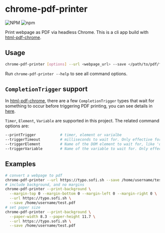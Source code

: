 # chrome-pdf-printer

![NPM](https://img.shields.io/npm/l/chrome-pdf-printer) ![npm](https://img.shields.io/npm/v/chrome-pdf-printer)

Print webpage as PDF via headless Chrome. This is a cli app build with [html-pdf-chrome](https://www.npmjs.com/package/html-pdf-chrome).

## Usage

```bash
chrome-pdf-printer [options] --url <webpage_url> --save </path/to/pdf/filename.pdf>
```

Run `chrome-pdf-printer --help` to see all command options.

## `CompletionTrigger` support

In [html-pdf-chrome](https://github.com/westy92/html-pdf-chrome), there are a few `CompletionTrigger` types that wait for something to occur before triggering PDF printing, you can see details in [here](https://github.com/westy92/html-pdf-chrome#trigger-render-completion).

`Timer`, `Element`, `Variable` are supported in this project. The related command options are:

```bash
--printTrigger           # timer, element or varialbe
--triggerTimeout         # milliseconds to wait for. Only effective for type Timer. Defaults to 10000ms.
--triggerElement         # Name of the DOM element to wait for, like 'div#myElement'. Only effective for type Element. Defaults to '#htmlPdfDone'.
--triggerVariable        # Name of the variable to wait for. Only effective for type Variable. Defaults to 'htmlPdfDone'.
```



## Examples

```bash
# convert a webpage to pdf
chrome-pdf-printer --url https://typo.sofi.sh --save /home/username/test.pdf
# include background, and no margins
chrome-pdf-printer --print-background \
  --margin-top 0 --margin-bottom 0 --margin-left 0 --margin-right 0 \
  --url https://typo.sofi.sh \
  --save /home/username/test.pdf
# set paper size
chrome-pdf-printer --print-background \
  --paper-width 8.3 --paper-height 11.7 \
  --url https://typo.sofi.sh \
  --save /home/username/test.pdf
```


